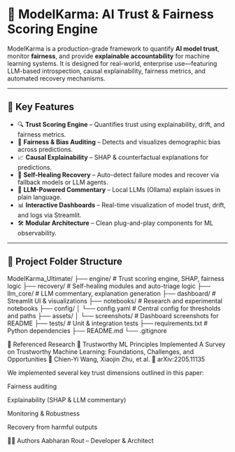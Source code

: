 # 🧠 ModelKarma: AI Trust & Fairness Scoring Engine

ModelKarma is a production-grade framework to quantify **AI model trust**, monitor **fairness**, and provide **explainable accountability** for machine learning systems. It is designed for real-world, enterprise use—featuring LLM-based introspection, causal explainability, fairness metrics, and automated recovery mechanisms.

---

## 🚀 Key Features

- 🔍 **Trust Scoring Engine** – Quantifies trust using explainability, drift, and fairness metrics.
- 🧪 **Fairness & Bias Auditing** – Detects and visualizes demographic bias across predictions.
- 📈 **Causal Explainability** – SHAP & counterfactual explanations for predictions.
- 🔄 **Self-Healing Recovery** – Auto-detect failure modes and recover via fallback models or LLM agents.
- 💬 **LLM-Powered Commentary** – Local LLMs (Ollama) explain issues in plain language.
- 📊 **Interactive Dashboards** – Real-time visualization of model trust, drift, and logs via Streamlit.
- 🛠️ **Modular Architecture** – Clean plug-and-play components for ML observability.

---

## 🧱 Project Folder Structure

ModelKarma_Ultimate/
├── engine/ # Trust scoring engine, SHAP, fairness logic
├── recovery/ # Self-healing modules and auto-triage logic
├── llm_core/ # LLM commentary, explanation generation
├── dashboard/ # Streamlit UI & visualizations
├── notebooks/ # Research and experimental notebooks
├── config/
│ └── config.yaml # Central config for thresholds and paths
├── assets/
│ └── screenshots/ # Dashboard screenshots for README
├── tests/ # Unit & integration tests
├── requirements.txt # Python dependencies
├── README.md
└── .gitignore


📄 Referenced Research
🔬 Trustworthy ML Principles Implemented
A Survey on Trustworthy Machine Learning: Foundations, Challenges, and Opportunities
📄 Chien-Yi Wang, Xiaojin Zhu, et al.
🧾 arXiv:2205.11135

We implemented several key trust dimensions outlined in this paper:

Fairness auditing

Explainability (SHAP & LLM commentary)

Monitoring & Robustness

Recovery from harmful outputs

👨‍💻 Authors
Aabharan Rout – Developer & Architect


